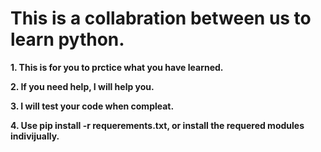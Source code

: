 # This is a collabration between us to learn python.

**1. This is for you to prctice what you have learned.**

**2. If you need help, I will help you.**

**3. I will test your code when compleat.**

**4. Use pip install -r requerements.txt, or install the requered modules indivijually.**
